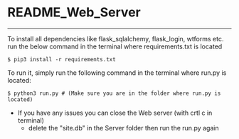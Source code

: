 # README_Web_Server

-----------------------------------------------------

To install all dependencies like flask_sqlalchemy, flask_login, wtforms etc.
run the below command in the terminal where requirements.txt is located

```
$ pip3 install -r requirements.txt
```

To run it, simply run the following command in the terminal where run.py is located: 

```
$ python3 run.py # (Make sure you are in the folder where run.py is located)
``` 

* If you have any issues you can close the Web server (with crtl c in terminal) 
  * delete the "site.db" in the Server folder then run the run.py again
